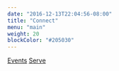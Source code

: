 ```yaml
---
date: "2016-12-13T22:04:56-08:00"
title: "Connect"
menu: "main"
weight: 20
blockColor: "#205030"
---
```


<div class="pageButtons">
  <a href="#">Events</a>
  <a href="#">Serve</a>
</div>

